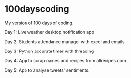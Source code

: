 # 100dayscoding
My version of 100 days of coding.

Day 1: Live weather desktop notification app

Day 2: Students attendance manager with excel and emails

Day 3: Python accurate timer with threading

Day 4: App to scrap names and recipes from allrecipes.com

Day 5: App to analyse tweets' sentiments.
